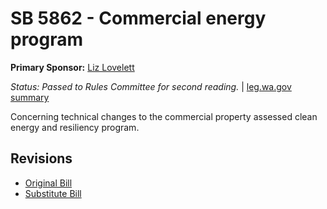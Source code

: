# SB 5862 - Commercial energy program
**Primary Sponsor:** [Liz Lovelett](/person/leg/liz.lovelett.md)

*Status: Passed to Rules Committee for second reading.* | [leg.wa.gov summary](https://app.leg.wa.gov/billsummary?BillNumber=5862&Year=2021)

Concerning technical changes to the commercial property assessed clean energy and resiliency program.

## Revisions
* [Original Bill](1/)
* [Substitute Bill](S/)